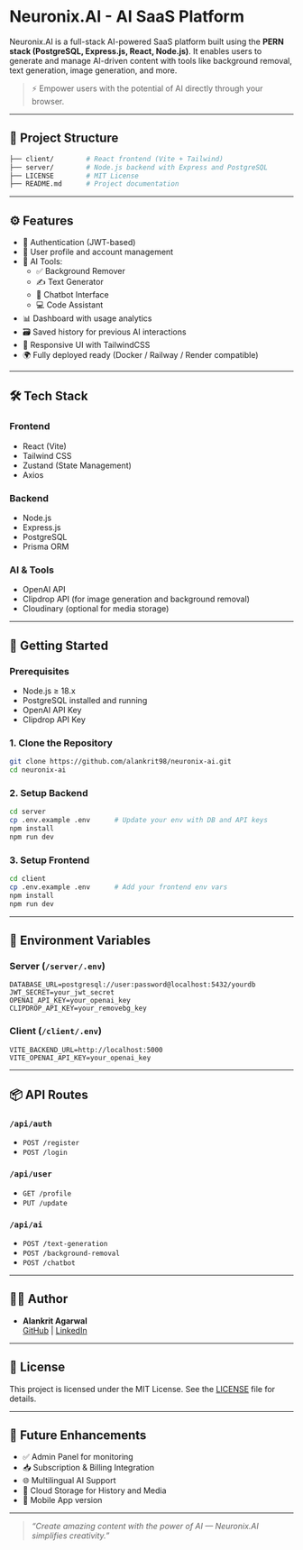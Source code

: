 # Neuronix.AI - AI SaaS Platform

Neuronix.AI is a full-stack AI-powered SaaS platform built using the **PERN stack (PostgreSQL, Express.js, React, Node.js)**. It enables users to generate and manage AI-driven content with tools like background removal, text generation, image generation, and more.

> ⚡️ Empower users with the potential of AI directly through your browser.

---

## 📁 Project Structure

```bash
├── client/        # React frontend (Vite + Tailwind)
├── server/        # Node.js backend with Express and PostgreSQL
├── LICENSE        # MIT License
├── README.md      # Project documentation
```

---

## ⚙️ Features

- 🔐 Authentication (JWT-based)
- 👤 User profile and account management
- 🧠 AI Tools:
  - ✅ Background Remover
  - ✍️ Text Generator
  - 💬 Chatbot Interface
  - 💻 Code Assistant
- 📊 Dashboard with usage analytics
- 🗃️ Saved history for previous AI interactions
- 🎨 Responsive UI with TailwindCSS
- 🌍 Fully deployed ready (Docker / Railway / Render compatible)

---

## 🛠️ Tech Stack

### Frontend
- React (Vite)
- Tailwind CSS
- Zustand (State Management)
- Axios

### Backend
- Node.js
- Express.js
- PostgreSQL
- Prisma ORM

### AI & Tools
- OpenAI API
- Clipdrop API (for image generation and background removal)
- Cloudinary (optional for media storage)

---

## 🧪 Getting Started

### Prerequisites

- Node.js ≥ 18.x
- PostgreSQL installed and running
- OpenAI API Key
- Clipdrop API Key

### 1. Clone the Repository

```bash
git clone https://github.com/alankrit98/neuronix-ai.git
cd neuronix-ai
```

### 2. Setup Backend

```bash
cd server
cp .env.example .env      # Update your env with DB and API keys
npm install
npm run dev
```

### 3. Setup Frontend

```bash
cd client
cp .env.example .env      # Add your frontend env vars
npm install
npm run dev
```

---

## 🔐 Environment Variables

### Server (`/server/.env`)
```env
DATABASE_URL=postgresql://user:password@localhost:5432/yourdb
JWT_SECRET=your_jwt_secret
OPENAI_API_KEY=your_openai_key
CLIPDROP_API_KEY=your_removebg_key
```

### Client (`/client/.env`)
```env
VITE_BACKEND_URL=http://localhost:5000
VITE_OPENAI_API_KEY=your_openai_key
```

---

## 📦 API Routes

### `/api/auth`
- `POST /register`
- `POST /login`

### `/api/user`
- `GET /profile`
- `PUT /update`

### `/api/ai`
- `POST /text-generation`
- `POST /background-removal`
- `POST /chatbot`

---

## 🧑‍💻 Author

- **Alankrit Agarwal**  
  [GitHub](https://github.com/alankrit98) | [LinkedIn](https://linkedin.com/in/alankrit-agarwal)

---

## 📄 License

This project is licensed under the MIT License. See the [LICENSE](./LICENSE) file for details.

---

## 📌 Future Enhancements

- ✅ Admin Panel for monitoring
- 📥 Subscription & Billing Integration
- 🌐 Multilingual AI Support
- 💾 Cloud Storage for History and Media
- 📱 Mobile App version

---

> _“Create amazing content with the power of AI — Neuronix.AI simplifies creativity.”_
